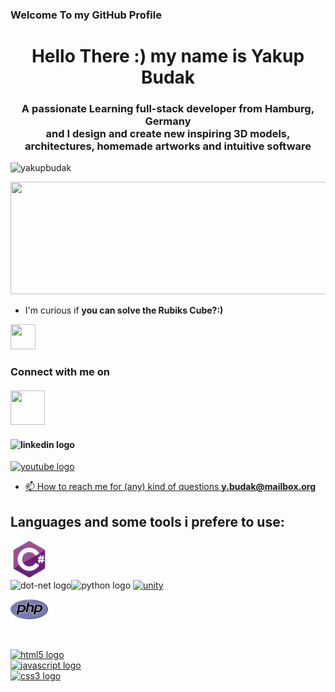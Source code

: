 ### Welcome To my GitHub Profile ### 
<h1 align="center">Hello There :) my name is Yakup Budak</h1>
<h3 align="center">A passionate Learning full-stack developer from Hamburg, Germany <br>
and I design and create new inspiring 3D models, architectures, homemade artworks and intuitive software 
</h3>

<p align="left"> <img src="https://komarev.com/ghpvc/?username=yakupbudak&label=Profile%20views&color=0e75b6&style=flat" alt="yakupbudak" /> </p>
<img src="https://nti.us/wp-content/uploads/2018/09/programmer.gif" alt="" width="1000" height="180" >



- I'm curious if **you can solve the Rubiks Cube?:)**
 <img src="https://5.imimg.com/data5/WI/DO/HV/SELLER-31836682/shengshou-moyo-magic-rubik-cube-3x3-puzzle-educational-toy-500x500-500x500.jpg" alt="" width="40" height="40"/>

<h3 align="left">Connect with me on </h3>
<h4><a href="https://www.xing.com/profile/Yakup_Budak015270/web_profiles?expandNeffi=true"><img src="https://rheamoore.de/wp-content/uploads/xing-logo-white.jpg" width="55" height="55"></a></h4>
<h4> <img src="https://img.shields.io/static/v1?message=LinkedIn&logo=linkedin&label=&color=0077B5&logoColor=white&labelColor=&style=for-the-badge" height="35" alt="linkedin logo"  /></h4>
<a href="https://www.youtube.com/watch?v=RP4abiHdQp"><img src="https://img.shields.io/static/v1?message=Youtube&logo=youtube&label=&color=FF0000&logoColor=white&labelColor=&style=for-the-badge" height="35" alt="youtube logo"  /a>


 
 - 📫 How to reach me for (any) kind of questions **y.budak@mailbox.org**
<p align="left">
</p>

<h2 align="left">Languages and some tools i prefere to use:</h2>
<img src="https://raw.githubusercontent.com/devicons/devicon/master/icons/csharp/csharp-original.svg" alt="csharp" width="60" height="60"/><br><img src="https://cdn.jsdelivr.net/gh/devicons/devicon/icons/dot-net/dot-net-plain-wordmark.svg" width="60" height="60" alt="dot-net logo"  /><img src="https://cdn.jsdelivr.net/gh/devicons/devicon/icons/python/python-original.svg" width="60" height="60" alt="python logo"  />  <a href="https://unity.com/" target="_blank" rel="noreferrer"> <img src="https://www.vectorlogo.zone/logos/unity3d/unity3d-icon.svg" alt="unity" width="60" height="60"/><br><img src="https://raw.githubusercontent.com/devicons/devicon/master/icons/php/php-original.svg" alt="php" width="60" height="60"/> <p align="left"><br><img src="https://cdn.jsdelivr.net/gh/devicons/devicon/icons/html5/html5-original.svg"  width="60" height="60" alt="html5 logo"  /><br><img src="https://cdn.jsdelivr.net/gh/devicons/devicon/icons/javascript/javascript-original.svg" width="60" height="60" alt="javascript logo"  /><br><img src="https://cdn.jsdelivr.net/gh/devicons/devicon/icons/css3/css3-original.svg" width="60" height="60" alt="css3 logo"  />

    

    

